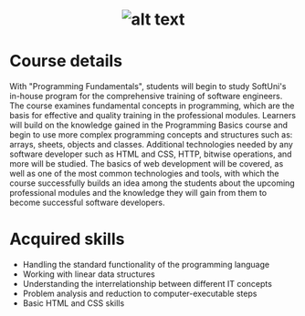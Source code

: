 # <p align="center"> ![alt text](https://github.com/momchilantonov/SoftUni-Python-OOP-February-2021/blob/main/SoftUni-Logo.png) <p>
# Course details
With "Programming Fundamentals", students will begin to study SoftUni's in-house program for the comprehensive training of software engineers. The course examines fundamental concepts in programming, which are the basis for effective and quality training in the professional modules. Learners will build on the knowledge gained in the Programming Basics course and begin to use more complex programming concepts and structures such as: arrays, sheets, objects and classes. Additional technologies needed by any software developer such as HTML and CSS, HTTP, bitwise operations, and more will be studied. The basics of web development will be covered, as well as one of the most common technologies and tools, with which the course successfully builds an idea among the students about the upcoming professional modules and the knowledge they will gain from them to become successful software developers.
# Acquired skills
- Handling the standard functionality of the programming language
- Working with linear data structures
- Understanding the interrelationship between different IT concepts
- Problem analysis and reduction to computer-executable steps
- Basic HTML and CSS skills





